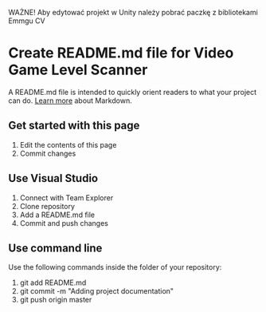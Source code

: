 ﻿WAŻNE! Aby edytować projekt w Unity należy pobrać paczkę z bibliotekami Emmgu CV 

# Create README.md file for Video Game Level Scanner

A README.md file is intended to quickly orient readers to what your project can do. [Learn more](https://daringfireball.net/projects/markdown/syntax) about Markdown.

## Get started with this page
 1. Edit the contents of this page
 2. Commit changes

## Use Visual Studio
 1. Connect with Team Explorer
 2. Clone repository
 3. Add a README.md file
 4. Commit and push changes

## Use command line
Use the following commands inside the folder of your repository:

 1. git add README.md
 2. git commit -m "Adding project documentation" 
 3. git push origin master
